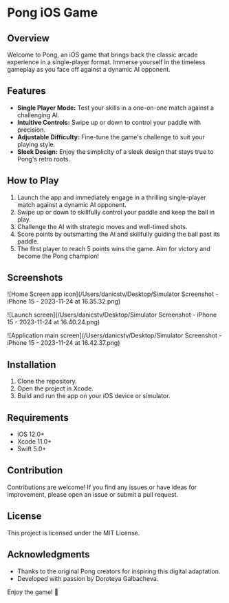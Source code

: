 
# Pong iOS Game

## Overview

Welcome to Pong, an iOS game that brings back the classic arcade experience in a single-player format. Immerse yourself in the timeless gameplay as you face off against a dynamic AI opponent.

## Features

- **Single Player Mode:** Test your skills in a one-on-one match against a challenging AI.
- **Intuitive Controls:** Swipe up or down to control your paddle with precision.
- **Adjustable Difficulty:** Fine-tune the game's challenge to suit your playing style.
- **Sleek Design:** Enjoy the simplicity of a sleek design that stays true to Pong's retro roots.

## How to Play

1. Launch the app and immediately engage in a thrilling single-player match against a dynamic AI opponent.
2. Swipe up or down to skillfully control your paddle and keep the ball in play.
3. Challenge the AI with strategic moves and well-timed shots.
4. Score points by outsmarting the AI and skillfully guiding the ball past its paddle.
5. The first player to reach 5 points wins the game. Aim for victory and become the Pong champion!

## Screenshots

![Home Screen app icon](/Users/danicstv/Desktop/Simulator Screenshot - iPhone 15 - 2023-11-24 at 16.35.32.png)

![Launch screen](/Users/danicstv/Desktop/Simulator Screenshot - iPhone 15 - 2023-11-24 at 16.40.24.png)

![Application main screen](/Users/danicstv/Desktop/Simulator Screenshot - iPhone 15 - 2023-11-24 at 16.42.37.png)

## Installation

1. Clone the repository.
2. Open the project in Xcode.
3. Build and run the app on your iOS device or simulator.

## Requirements

- iOS 12.0+
- Xcode 11.0+
- Swift 5.0+

## Contribution

Contributions are welcome! If you find any issues or have ideas for improvement, please open an issue or submit a pull request.

## License

This project is licensed under the MIT License.

## Acknowledgments

- Thanks to the original Pong creators for inspiring this digital adaptation.
- Developed with passion by Doroteya Galbacheva.

Enjoy the game! 🏓
